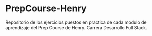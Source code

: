 # **PrepCourse-Henry**
Repositorio de los ejercicios puestos en practica de cada modulo de aprendizaje del Prep Course de Henry.
Carrera Desarrollo Full Stack.

